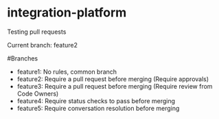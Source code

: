 # integration-platform
Testing pull requests

Current branch: feature2

#Branches
* feature1: No rules, common branch
* feature2: Require a pull request before merging (Require approvals)
* feature3: Require a pull request before merging (Require review from Code Owners)
* feature4: Require status checks to pass before merging
* feature5: Require conversation resolution before merging
